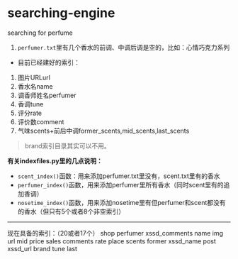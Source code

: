 # searching-engine
searching for perfume
1. ``perfumer.txt``里有几个香水的前调、中调后调是空的，比如：心情巧克力系列


- 目前已经建好的索引：
1. 图片URLurl
2. 香水名name
3. 调香师姓名perfumer
4. 香调tune
5. 评分rate
6. 评价数comment
7. 气味scents+前后中调former_scents,mid_scents,last_scents

> brand索引目录其实可以不用。

**有关indexfiles.py里的几点说明：**
- ``scent_index()``函数：用来添加perfumer.txt里没有，scent.txt里有的香水
- ``perfumer_index()``函数，用来添加perfumer里所有香水（同时scent里有的追加香调）
- ``nosetime_index()``函数，用来添加nosetime里有但perfumer和scent都没有的香水（但只有5个或者8个非空索引）
----
现在具备的索引：（20或者17个）
shop
perfumer
xssd_comments
name
img
url
mid
price
sales
comments
rate
place
scents
former
xssd_name
post
xssd_url
brand
tune
last
